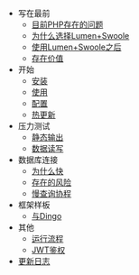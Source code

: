 
- 写在最前
    - [目前PHP存在的问题](/0_php_defects.md)
    - [为什么选择Lumen+Swoole](/0_why_lumen_and_swoole.md)
    - [使用Lumen+Swoole之后](/0_after_lumen_with_swoole.md)
    - [存在价值](/0_meaning_of_existence.md)
- 开始
    - [安装](/1_installation.md)
    - [使用](/1_usage.md)
    - [配置](/1_configuration.md)
    - [热更新](/1_auto_reload.md)
- 压力测试
    - [静态输出](/2_static_response.md)
    - [数据读写](/2_read_and_write.md)
- 数据库连接
    - [为什么快](/3_why_quickly.md)
    - [存在的风险](/3_risks.md)
    - [慢查询协程](/3_coroutine_for_slow_query.md) 
- 框架样板
    - [与Dingo](/4_work_with_dingo.md)
- 其他
    - [运行流程](/5_work_flow.md)
    - [JWT鉴权](/5_json_web_token.md)
- [更新日志](/changelog.md)
    
